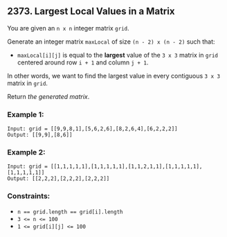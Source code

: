 ## 2373. Largest Local Values in a Matrix

You are given an ```n x n``` integer matrix ```grid```.

Generate an integer matrix ```maxLocal``` of size ```(n - 2) x (n - 2)``` such that:

* ```maxLocal[i][j]``` is equal to the **largest** value of the ```3 x 3``` matrix in ```grid``` centered around row ```i + 1``` and column ```j + 1```.

In other words, we want to find the largest value in every contiguous ```3 x 3``` matrix in ```grid```.

Return *the generated matrix*.

### Example 1:
```
Input: grid = [[9,9,8,1],[5,6,2,6],[8,2,6,4],[6,2,2,2]]
Output: [[9,9],[8,6]]
```
### Example 2:
```
Input: grid = [[1,1,1,1,1],[1,1,1,1,1],[1,1,2,1,1],[1,1,1,1,1],[1,1,1,1,1]]
Output: [[2,2,2],[2,2,2],[2,2,2]]
```
### Constraints:

* ```n == grid.length == grid[i].length```
* ```3 <= n <= 100```
* ```1 <= grid[i][j] <= 100```